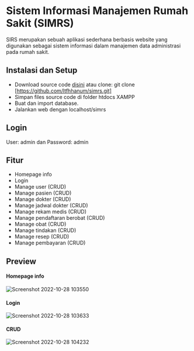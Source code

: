 # Sistem Informasi Manajemen Rumah Sakit (SIMRS)
SIRS merupakan sebuah aplikasi sederhana berbasis website yang digunakan sebagai sistem informasi dalam manajemen data administrasi pada rumah sakit.
## Instalasi dan Setup
- Download source code [disini](https://github.com/ltfhhanum/simrs.git) atau clone: git clone [https://github.com/ltfhhanum/simrs.git]
- Simpan files source code di folder htdocs XAMPP
- Buat dan import database.
- Jalankan web dengan localhost/simrs

## Login
User: admin dan Password: admin

## Fitur
- Homepage info
- Login
- Manage user (CRUD)
- Manage pasien (CRUD)
- Manage dokter (CRUD)
- Manage jadwal dokter (CRUD)
- Manage rekam medis (CRUD)
- Manage pendaftaran berobat (CRUD)
- Manage obat (CRUD)
- Manage tindakan (CRUD)
- Manage resep (CRUD)
- Manage pembayaran (CRUD)

## Preview
#### Homepage info

![Screenshot 2022-10-28 103550](https://user-images.githubusercontent.com/62743216/198496903-4e113a1d-c26e-47b8-8ee7-4fe8551d4811.jpg)

#### Login

![Screenshot 2022-10-28 103633](https://user-images.githubusercontent.com/62743216/198496974-38845f14-5c9a-40ce-b9ac-fb545170bc4b.jpg)

#### CRUD

![Screenshot 2022-10-28 104232](https://user-images.githubusercontent.com/62743216/198497444-020b5399-5567-4748-b820-95327699d029.jpg)
